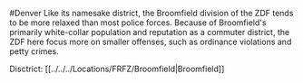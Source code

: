 #Denver 
Like its namesake district, the Broomfield division of the ZDF tends to be more relaxed than most police forces. Because of Broomfield's primarily white-collar population and reputation as a commuter district, the ZDF here focus more on smaller offenses, such as ordinance violations and petty crimes.

Disctrict: [[../../../Locations/FRFZ/Broomfield|Broomfield]]